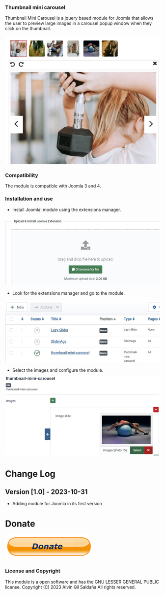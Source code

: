 ### Thumbnail mini carousel
Thumbnail Mini Carousel is a jquery based module for Joomla that allows the user to preview large images in a carousel popup window when they click on the thumbnail. 
 
 ![](https://github.com/alvinalvin/holamundo/blob/4d66fb03376df76ea5f4c30825d7b59a66f186e5/imgslide.jpg)

 ### Compatibility
 The module is compatible with Joomla 3 and 4.
 


### Installation and use

<ul>
<li>Install Joomla! module using the extensions manager.</li>
</ul>

![](https://github.com/alvinalvin/holamundo/blob/4d66fb03376df76ea5f4c30825d7b59a66f186e5/imgg.jpg)


<ul>
<li>Look for the extensions manager and go to the module.</li>
</ul>

![](https://github.com/alvinalvin/holamundo/blob/8a0f40b14384a2ee7e2d17eea42ab4eeb104244c/imagen.jpg)


<ul>
<li>Select the images and configure the module.</li>
</ul>

![](https://github.com/alvinalvin/holamundo/blob/f692cf3b6beff751f07fdac84ff51c88eea99406/imagenoo.jpg)

# Change Log





## Version [1.0] - 2023-10-31

<ul>
<li>Adding module for Joomla in its first version</li>
</ul>

# Donate
<a title="" href="https://www.paypal.com/donate/?hosted_button_id=B7YYDKUTNU8PS"><img src="https://github.com/alvinalvin/holamundo/blob/1dce12abea45d82ecbce3423f7ecdeb3e5f275a5/PayPal-Donate-Button-PNG.png" alt="" /></a>



### License and Copyright

This module is a open software and has the GNU LESSER GENERAL PUBLIC license. Copyright (C) 2023 Alvin Gil Saldaña All rights reserved.

